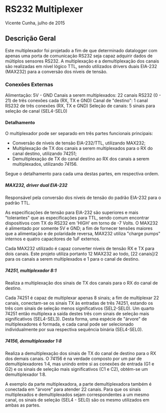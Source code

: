 # RS232 Multiplexer
Vicente Cunha, julho de 2015

## Descrição Geral
Este multiplexador foi projetado a fim de que determinado datalogger com apenas uma porta de comunicação RS232 seja capaz adquirir dados de múltiplos sensores RS232.
A multiplexação e a demultiplexação dos canais são realizadas em nível lógico TTL,
sendo utilizados drivers duais EIA-232 (MAX232) para a conversão dos níveis de tensão.

### Conexões Externas
Alimentação: 5V - GND
Canais a serem multiplexados: 22 canais RS232 (0 - 21) de três conexões cada (RX, TX e GND)
Canal de "destino": 1 canal RS232 de três conexões (RX, TX e GND)
Seleção de canais: 5 sinais para seleção de canal (SEL4-SEL0)

#### Detalhamento
O multiplexador pode ser separado em três partes funcionais principais:
- Conversão de níveis de tensão EIA-232/TTL, utilizando MAX232;
- Multiplexação de TX dos canais a serem multiplexados para o RX do canal destino, utilizando 74251;
- Demultiplexação de TX do canal destino ao RX dos canais a serem multiplexados, utilizando 74156.

Segue o detalhamento para cada uma destas partes, em respectiva ordem.

##### MAX232, driver dual EIA-232
Responsável pela conversão dos níveis de tensão do padrão EIA-232 para o padrão TTL.

As especificações de tensão para EIA-232 são superiores e mais "tolerantes" que as especificações para TTL,
sendo comum encontrar dispositivos com TX do RS232 em 'HIGH' em torno de -7 Volts.
O MAX232 é alimentado por somente 5V e GND;
a fim de fornecer tensões maiores que a alimentação e de polaridade reversa,
MAX232 utiliza "charge pumps" internos e quatro capacitores de 1uF externos.

Cada MAX232 utilizado é capaz converter níveis de tensão RX e TX para dois canais.
Este projeto utiliza portanto 12 MAX232 ao todo,
[22 canais]/2 para os canais a serem multiplexados e 1 para o canal de destino.

##### 74251, multiplexador 8:1
Realiza a multiplexação dos sinais de TX dos canais para o RX do canal de destino.

Cada 74251 é capaz de multiplexar apenas 8 sinais;
a fim de multiplexar 22 canais, conectam-se os sinais TX às entradas de três 74251,
estando os três com sinais de seleção menos significativos (SEL2-SEL0).
Um quarto 74251 então multiplexa a saída destes três com sinais de seleção mais significativos (SEL4-SEL3).
Desta forma, uma espécie de "árvore" de multiplexadores é formada,
e cada canal pode ser selecionado individualmente por sua respectiva sequência binária (SEL4-SEL0).

##### 74156, demultiplexador 1:8
Realiza a demultiplexação dos sinais de TX do canal de destino para o RX dos demais canais.
O 74156 é na verdade composto por um par de demultiplexadores 1:4,
mas unindo entre si as conexões de entrada (G1 e G2) e os sinais de seleção mais significativos (C1 e C2),
obtém-se um demultiplexador 1:8.

A exemplo da parte multiplexadora, a parte demultiplexadora também é conectada em "árvore" para atender 22 canais.
Para que os sinais multiplexados e demultiplexados sejam correspondentes a um mesmo canal,
os sinais de seleção (SEL4 - SEL0) são os mesmo utilizados em ambas as partes.

